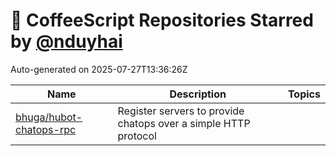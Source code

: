 # 🌟 CoffeeScript Repositories Starred by [@nduyhai](https://github.com/nduyhai)

Auto-generated on 2025-07-27T13:36:26Z

| Name | Description | Topics |
|------|-------------|-------|
| [bhuga/hubot-chatops-rpc](https://github.com/bhuga/hubot-chatops-rpc) | Register servers to provide chatops over a simple HTTP protocol |  |
